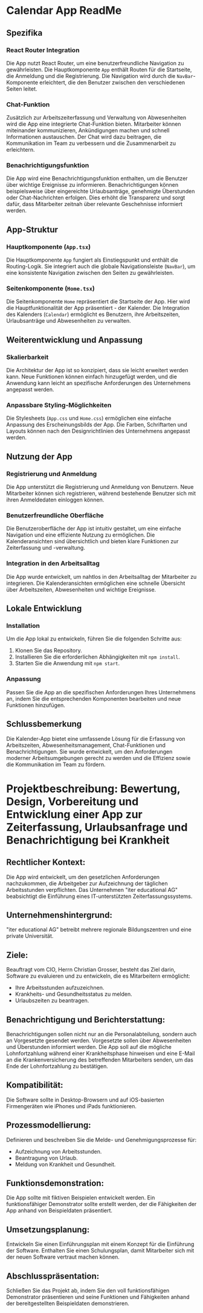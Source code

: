 # Calendar App ReadMe

## Spezifika

### React Router Integration

Die App nutzt React Router, um eine benutzerfreundliche Navigation zu gewährleisten. Die Hauptkomponente `App` enthält Routen für die Startseite, die Anmeldung und die Registrierung. Die Navigation wird durch die `NavBar`-Komponente erleichtert, die den Benutzer zwischen den verschiedenen Seiten leitet.

### Chat-Funktion

Zusätzlich zur Arbeitszeiterfassung und Verwaltung von Abwesenheiten wird die App eine integrierte Chat-Funktion bieten. Mitarbeiter können miteinander kommunizieren, Ankündigungen machen und schnell Informationen austauschen. Der Chat wird dazu beitragen, die Kommunikation im Team zu verbessern und die Zusammenarbeit zu erleichtern.

### Benachrichtigungsfunktion

Die App wird eine Benachrichtigungsfunktion enthalten, um die Benutzer über wichtige Ereignisse zu informieren. Benachrichtigungen können beispielsweise über eingereichte Urlaubsanträge, genehmigte Überstunden oder Chat-Nachrichten erfolgen. Dies erhöht die Transparenz und sorgt dafür, dass Mitarbeiter zeitnah über relevante Geschehnisse informiert werden.

## App-Struktur

### Hauptkomponente (`App.tsx`)

Die Hauptkomponente `App` fungiert als Einstiegspunkt und enthält die Routing-Logik. Sie integriert auch die globale Navigationsleiste (`NavBar`), um eine konsistente Navigation zwischen den Seiten zu gewährleisten.

### Seitenkomponente (`Home.tsx`)

Die Seitenkomponente `Home` repräsentiert die Startseite der App. Hier wird die Hauptfunktionalität der App präsentiert - der Kalender. Die Integration des Kalenders (`Calendar`) ermöglicht es Benutzern, ihre Arbeitszeiten, Urlaubsanträge und Abwesenheiten zu verwalten.

## Weiterentwicklung und Anpassung

### Skalierbarkeit

Die Architektur der App ist so konzipiert, dass sie leicht erweitert werden kann. Neue Funktionen können einfach hinzugefügt werden, und die Anwendung kann leicht an spezifische Anforderungen des Unternehmens angepasst werden.

### Anpassbare Styling-Möglichkeiten

Die Stylesheets (`App.css` und `Home.css`) ermöglichen eine einfache Anpassung des Erscheinungsbilds der App. Die Farben, Schriftarten und Layouts können nach den Designrichtlinien des Unternehmens angepasst werden.

## Nutzung der App

### Registrierung und Anmeldung

Die App unterstützt die Registrierung und Anmeldung von Benutzern. Neue Mitarbeiter können sich registrieren, während bestehende Benutzer sich mit ihren Anmeldedaten einloggen können.

### Benutzerfreundliche Oberfläche

Die Benutzeroberfläche der App ist intuitiv gestaltet, um eine einfache Navigation und eine effiziente Nutzung zu ermöglichen. Die Kalenderansichten sind übersichtlich und bieten klare Funktionen zur Zeiterfassung und -verwaltung.

### Integration in den Arbeitsalltag

Die App wurde entwickelt, um nahtlos in den Arbeitsalltag der Mitarbeiter zu integrieren. Die Kalenderansichten ermöglichen eine schnelle Übersicht über Arbeitszeiten, Abwesenheiten und wichtige Ereignisse.

## Lokale Entwicklung

### Installation

Um die App lokal zu entwickeln, führen Sie die folgenden Schritte aus:

1. Klonen Sie das Repository.
2. Installieren Sie die erforderlichen Abhängigkeiten mit `npm install`.
3. Starten Sie die Anwendung mit `npm start`.

### Anpassung

Passen Sie die App an die spezifischen Anforderungen Ihres Unternehmens an, indem Sie die entsprechenden Komponenten bearbeiten und neue Funktionen hinzufügen.

## Schlussbemerkung

Die Kalender-App bietet eine umfassende Lösung für die Erfassung von Arbeitszeiten, Abwesenheitsmanagement, Chat-Funktionen und Benachrichtigungen. Sie wurde entwickelt, um den Anforderungen moderner Arbeitsumgebungen gerecht zu werden und die Effizienz sowie die Kommunikation im Team zu fördern.

# Projektbeschreibung: Bewertung, Design, Vorbereitung und Entwicklung einer App zur Zeiterfassung, Urlaubsanfrage und Benachrichtigung bei Krankheit

## Rechtlicher Kontext:

Die App wird entwickelt, um den gesetzlichen Anforderungen nachzukommen, die Arbeitgeber zur Aufzeichnung der täglichen Arbeitsstunden verpflichten.
Das Unternehmen "iter educational AG" beabsichtigt die Einführung eines IT-unterstützten Zeiterfassungssystems.

## Unternehmenshintergrund:

"iter educational AG" betreibt mehrere regionale Bildungszentren und eine private Universität.

## Ziele:

Beauftragt vom CIO, Herrn Christian Grosser, besteht das Ziel darin, Software zu evaluieren und zu entwickeln, die es Mitarbeitern ermöglicht:

- Ihre Arbeitsstunden aufzuzeichnen.
- Krankheits- und Gesundheitsstatus zu melden.
- Urlaubszeiten zu beantragen.

## Benachrichtigung und Berichterstattung:

Benachrichtigungen sollen nicht nur an die Personalabteilung, sondern auch an Vorgesetzte gesendet werden.
Vorgesetzte sollen über Abwesenheiten und Überstunden informiert werden.
Die App soll auf die mögliche Lohnfortzahlung während einer Krankheitsphase hinweisen und eine E-Mail an die Krankenversicherung des betreffenden Mitarbeiters senden, um das Ende der Lohnfortzahlung zu bestätigen.

## Kompatibilität:

Die Software sollte in Desktop-Browsern und auf iOS-basierten Firmengeräten wie iPhones und iPads funktionieren.

## Prozessmodellierung:

Definieren und beschreiben Sie die Melde- und Genehmigungsprozesse für:

- Aufzeichnung von Arbeitsstunden.
- Beantragung von Urlaub.
- Meldung von Krankheit und Gesundheit.

## Funktionsdemonstration:

Die App sollte mit fiktiven Beispielen entwickelt werden.
Ein funktionsfähiger Demonstrator sollte erstellt werden, der die Fähigkeiten der App anhand von Beispieldaten präsentiert.

## Umsetzungsplanung:

Entwickeln Sie einen Einführungsplan mit einem Konzept für die Einführung der Software.
Enthalten Sie einen Schulungsplan, damit Mitarbeiter sich mit der neuen Software vertraut machen können.

## Abschlusspräsentation:

Schließen Sie das Projekt ab, indem Sie den voll funktionsfähigen Demonstrator präsentieren und seine Funktionen und Fähigkeiten anhand der bereitgestellten Beispieldaten demonstrieren.
